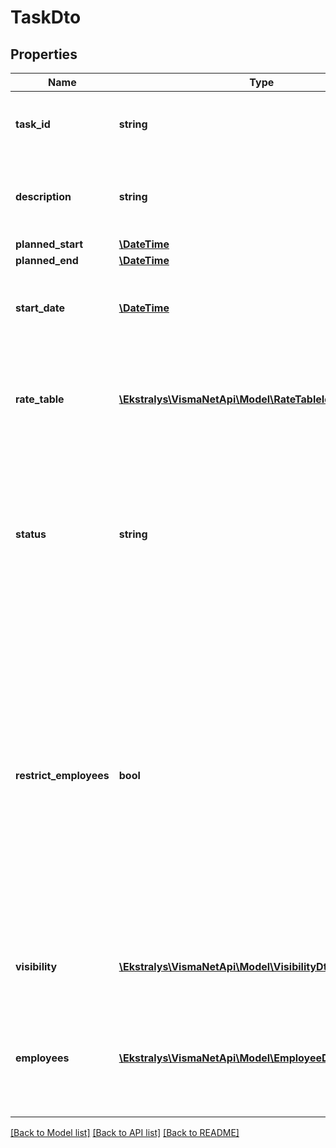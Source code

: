 # TaskDto

## Properties
Name | Type | Description | Notes
------------ | ------------- | ------------- | -------------
**task_id** | **string** | Mandatory field: &amp;gt; Task ID* &amp;gt; The ID of the task. | [optional] 
**description** | **string** | Mandatory field: Description &amp;gt; The description of the task. | [optional] 
**planned_start** | [**\DateTime**](\DateTime.md) |  | [optional] 
**planned_end** | [**\DateTime**](\DateTime.md) |  | [optional] 
**start_date** | [**\DateTime**](\DateTime.md) | Start date &amp;gt; The date when the task was actually started. | [optional] 
**rate_table** | [**\Ekstralys\VismaNetApi\Model\RateTableIdDescriptionDto**](RateTableIdDescriptionDto.md) | Rate table &amp;gt; The rate table to be used in the allocation rules, if applicable. | [optional] 
**status** | **string** | Mandatory field: Status* &amp;gt; The status of the task, which can be one of the following: In planning, Active, Cancelled, Completed. | [optional] 
**restrict_employees** | **bool** | Summary tab &amp;gt; Task properties section &amp;gt; Restrict employees &amp;gt; A check box that indicates (if selected) that only the employees listed on the Employees tab of this window can create activities and documents associated with the current task. | [optional] 
**visibility** | [**\Ekstralys\VismaNetApi\Model\VisibilityDto**](VisibilityDto.md) | Information retrieved from the Summary tab | [optional] 
**employees** | [**\Ekstralys\VismaNetApi\Model\EmployeeDto[]**](EmployeeDto.md) | The Employees tab &amp;gt; Information in this tab is retreived from EP203000 (Employees) | [optional] 

[[Back to Model list]](../README.md#documentation-for-models) [[Back to API list]](../README.md#documentation-for-api-endpoints) [[Back to README]](../README.md)


